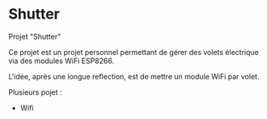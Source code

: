 # Shutter
Projet "Shutter"

Ce projet est un projet personnel permettant de gérer des volets électrique via des modules WiFi ESP8266.

L'idée, après une longue reflection, est de mettre un module WiFi par volet.

Plusieurs pojet : 
- Wifi